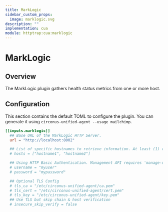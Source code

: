 ```yaml
---
title: MarkLogic
sidebar_custom_props:
  image: marklogic.svg
description: ""
implementation: cua
module: httptrap:cua:marklogic
---
```


# MarkLogic

## Overview

The MarkLogic plugin gathers health status metrics from one or more host.

## Configuration

This section contains the default TOML to configure the plugin. You can
generate it using `circonus-unified-agent --usage mailchimp`.

```toml
[[inputs.marklogic]]
  ## Base URL of the MarkLogic HTTP Server.
  url = "http://localhost:8002"

  ## List of specific hostnames to retrieve information. At least (1) required.
  # hosts = ["hostname1", "hostname2"]

  ## Using HTTP Basic Authentication. Management API requires 'manage-user' role privileges
  # username = "myuser"
  # password = "mypassword"

  ## Optional TLS Config
  # tls_ca = "/etc/circonus-unified-agent/ca.pem"
  # tls_cert = "/etc/circonus-unified-agent/cert.pem"
  # tls_key = "/etc/circonus-unified-agent/key.pem"
  ## Use TLS but skip chain & host verification
  # insecure_skip_verify = false
```
